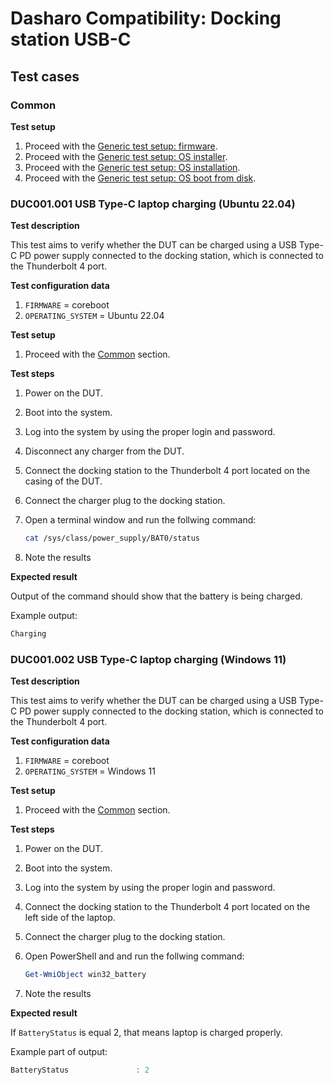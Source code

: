 # Dasharo Compatibility: Docking station USB-C

## Test cases

### Common

**Test setup**

1. Proceed with the
    [Generic test setup: firmware](../../generic-test-setup#firmware).
1. Proceed with the
    [Generic test setup: OS installer](../../generic-test-setup#os-installer).
1. Proceed with the
    [Generic test setup: OS installation](../../generic-test-setup#os-installation).
1. Proceed with the
    [Generic test setup: OS boot from disk](../../generic-test-setup#os-boot-from-disk).

### DUC001.001 USB Type-C laptop charging (Ubuntu 22.04)

**Test description**

This test aims to verify whether the DUT can be charged using a USB Type-C PD
power supply connected to the docking station, which is connected to the
Thunderbolt 4 port.

**Test configuration data**

1. `FIRMWARE` = coreboot
1. `OPERATING_SYSTEM` = Ubuntu 22.04

**Test setup**

1. Proceed with the [Common](#common) section.

**Test steps**

1. Power on the DUT.
1. Boot into the system.
1. Log into the system by using the proper login and password.
1. Disconnect any charger from the DUT.
1. Connect the docking station to the Thunderbolt 4 port located on the casing
    of the DUT.
1. Connect the charger plug to the docking station.
1. Open a terminal window and run the follwing command:

    ```bash
    cat /sys/class/power_supply/BAT0/status
    ```

1. Note the results

**Expected result**

Output of the command should show that the battery is being charged.

Example output:

```bash
Charging
```

### DUC001.002 USB Type-C laptop charging (Windows 11)

**Test description**

This test aims to verify whether the DUT can be charged using a USB Type-C PD
power supply connected to the docking station, which is connected to the
Thunderbolt 4 port.

**Test configuration data**

1. `FIRMWARE` = coreboot
1. `OPERATING_SYSTEM` = Windows 11

**Test setup**

1. Proceed with the [Common](#common) section.

**Test steps**

1. Power on the DUT.
1. Boot into the system.
1. Log into the system by using the proper login and password.
1. Connect the docking station to the Thunderbolt 4 port located on the left side
    of the laptop.
1. Connect the charger plug to the docking station.
1. Open PowerShell and and run the follwing command:

    ```powershell
    Get-WmiObject win32_battery
    ```

1. Note the results

**Expected result**

If `BatteryStatus` is equal 2, that means laptop is charged properly.

Example part of output:

```powershell
BatteryStatus               : 2
```
